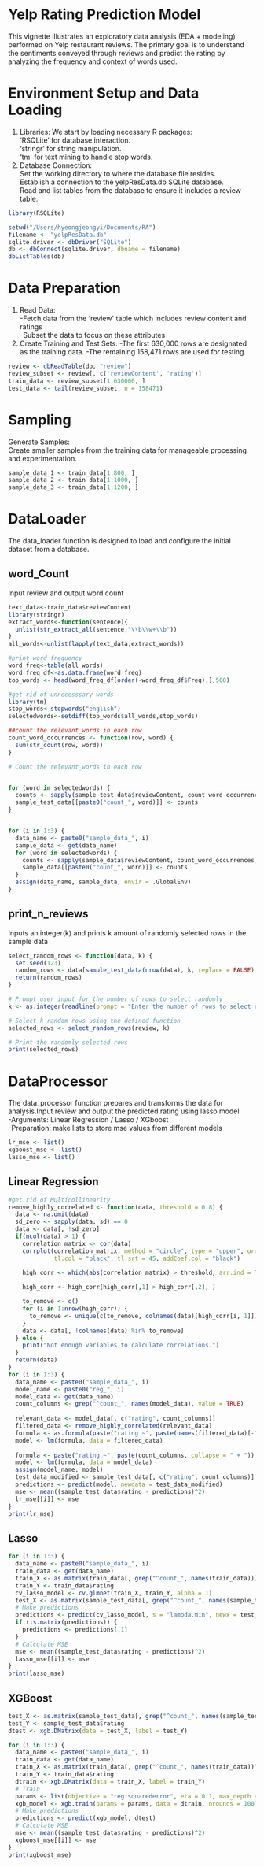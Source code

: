 # Yelp Rating Prediction Model
This vignette illustrates an exploratory data analysis (EDA + modeling) performed on Yelp restaurant reviews. The primary goal is to understand the sentiments conveyed through reviews and predict the rating by analyzing the frequency and context of words used.

# Environment Setup and Data Loading

1. Libraries: We start by loading necessary R packages:  
‘RSQLite’ for database interaction.  
‘stringr’ for string manipulation.  
‘tm' for text mining to handle stop words.  
2. Database Connection:  
Set the working directory to where the database file resides.  
Establish a connection to the yelpResData.db SQLite database.  
Read and list tables from the database to ensure it includes a review table.  
```R
library(RSQLite)

setwd("/Users/hyeongjeongyi/Documents/RA")
filename <- "yelpResData.db"
sqlite.driver <- dbDriver("SQLite")
db <- dbConnect(sqlite.driver, dbname = filename)
dbListTables(db)
```

# Data Preparation
1. Read Data:  
   -Fetch data from the 'review' table which includes review content and ratings  
   -Subset the data to focus on these attributes  
2. Create Training and Test Sets:
   -The first 630,000 rows are designated as the training data.
   -The remaining 158,471 rows are used for testing.
```R
review <- dbReadTable(db, "review")
review_subset <- review[, c('reviewContent', 'rating')]
train_data <- review_subset[1:630000, ]
test_data <- tail(review_subset, n = 158471)

```
# Sampling
Generate Samples:  
  Create smaller samples from the training data for manageable processing and experimentation.
```R
sample_data_1 <- train_data[1:800, ]
sample_data_2 <- train_data[1:1000, ]
sample_data_3 <- train_data[1:1200, ]
```

# DataLoader
The data_loader function is designed to load and configure the initial dataset from a database.
## word_Count
Input review and output word count
```R
text_data<-train_data$reviewContent
library(stringr)
extract_words<-function(sentence){
  unlist(str_extract_all(sentence,"\\b\\w+\\b"))
}
all_words<-unlist(lapply(text_data,extract_words))

#print word frequency
word_freq<-table(all_words) 
word_freq_df<-as.data.frame(word_freq)
top_words <- head(word_freq_df[order(-word_freq_df$Freq),],500)

#get rid of unnecesssary words
library(tm)
stop_words<-stopwords("english")
selectedwords<-setdiff(top_words$all_words,stop_words)

##count the relevant_words in each row
count_word_occurrences <- function(row, word) {
  sum(str_count(row, word))
}

# Count the relevant_words in each row


for (word in selectedwords) {
  counts <- sapply(sample_test_data$reviewContent, count_word_occurrences, word)
  sample_test_data[[paste0("count_", word)]] <- counts
}


for (i in 1:3) {
  data_name <- paste0("sample_data_", i)
  sample_data <- get(data_name)
  for (word in selectedwords) {
    counts <- sapply(sample_data$reviewContent, count_word_occurrences, word)
    sample_data[[paste0("count_", word)]] <- counts
  }
  assign(data_name, sample_data, envir = .GlobalEnv)
}
```
## print_n_reviews
Inputs an integer(k) and prints k amount of randomly selected rows in the sample data
```R
select_random_rows <- function(data, k) {
  set.seed(123)  
  random_rows <- data[sample_test_data(nrow(data), k, replace = FALSE), ]
  return(random_rows)
}

# Prompt user input for the number of rows to select randomly
k <- as.integer(readline(prompt = "Enter the number of rows to select randomly: "))

# Select k random rows using the defined function
selected_rows <- select_random_rows(review, k)

# Print the randomly selected rows
print(selected_rows)
```

# DataProcessor
The data_processor function prepares and transforms the data for analysis.Input review and output the predicted rating using lasso model  
-Arguments:  Linear Regression / Lasso / XGboost  
-Preparation: make lists to store mse values from different models  
```R
lr_mse <- list()
xgboost_mse <- list()
lasso_mse <- list()
```
## Linear Regression
```R
#get rid of Multicollinearity
remove_highly_correlated <- function(data, threshold = 0.8) {
  data <- na.omit(data)
  sd_zero <- sapply(data, sd) == 0
  data <- data[, !sd_zero]
  if(ncol(data) > 1) { 
    correlation_matrix <- cor(data)
    corrplot(correlation_matrix, method = "circle", type = "upper", order = "hclust",
             tl.col = "black", tl.srt = 45, addCoef.col = "black")
    
    high_corr <- which(abs(correlation_matrix) > threshold, arr.ind = TRUE)

    high_corr <- high_corr[high_corr[,1] > high_corr[,2], ]

    to_remove <- c()
    for (i in 1:nrow(high_corr)) {
      to_remove <- unique(c(to_remove, colnames(data)[high_corr[i, 1]]))
    }
    data <- data[, !colnames(data) %in% to_remove]
  } else {
    print("Not enough variables to calculate correlations.")
  }
  return(data)
}
for (i in 1:3) {
  data_name <- paste0("sample_data_", i)
  model_name <- paste0("reg_", i)
  model_data <- get(data_name)
  count_columns <- grep("^count_", names(model_data), value = TRUE)
  
  relevant_data <- model_data[, c("rating", count_columns)]
  filtered_data <- remove_highly_correlated(relevant_data)
  formula <- as.formula(paste("rating ~", paste(names(filtered_data)[-1], collapse = " + ")))
  model <- lm(formula, data = filtered_data)
  
  formula <- paste("rating ~", paste(count_columns, collapse = " + "))
  model <- lm(formula, data = model_data)
  assign(model_name, model)
  test_data_modified <- sample_test_data[, c("rating", count_columns)]
  predictions <- predict(model, newdata = test_data_modified)
  mse <- mean((sample_test_data$rating - predictions)^2)
  lr_mse[[i]] <- mse
}
print(lr_mse)
```

## Lasso
```R
for (i in 1:3) {
  data_name <- paste0("sample_data_", i)
  train_data <- get(data_name)
  train_X <- as.matrix(train_data[, grep("^count_", names(train_data))])
  train_Y <- train_data$rating
  cv_lasso_model <- cv.glmnet(train_X, train_Y, alpha = 1)
  test_X <- as.matrix(sample_test_data[, grep("^count_", names(sample_test_data))])
  # Make predictions 
  predictions <- predict(cv_lasso_model, s = "lambda.min", newx = test_X)
  if (is.matrix(predictions)) {
    predictions <- predictions[,1]
  }
  # Calculate MSE 
  mse <- mean((sample_test_data$rating - predictions)^2)
  lasso_mse[[i]] <- mse
}
print(lasso_mse)
```

## XGBoost
```R
test_X <- as.matrix(sample_test_data[, grep("^count_", names(sample_test_data))])
test_Y <- sample_test_data$rating
dtest <- xgb.DMatrix(data = test_X, label = test_Y)

for (i in 1:3) {
  data_name <- paste0("sample_data_", i)
  train_data <- get(data_name)
  train_X <- as.matrix(train_data[, grep("^count_", names(train_data))])
  train_Y <- train_data$rating
  dtrain <- xgb.DMatrix(data = train_X, label = train_Y)
  # Train 
  params <- list(objective = "reg:squarederror", eta = 0.1, max_depth = 6, eval_metric = "rmse")
  xgb_model <- xgb.train(params = params, data = dtrain, nrounds = 100)
  # Make predictions 
  predictions <- predict(xgb_model, dtest)
  # Calculate MSE 
  mse <- mean((sample_test_data$rating - predictions)^2)
  xgboost_mse[[i]] <- mse
}
print(xgboost_mse)
```

